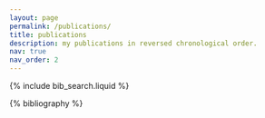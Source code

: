 ```yaml
---
layout: page
permalink: /publications/
title: publications
description: my publications in reversed chronological order.
nav: true
nav_order: 2
---
```


<!-- _pages/publications.md -->

<!-- Bibsearch Feature -->

{% include bib_search.liquid %}

<div class="publications">

{% bibliography %}

</div>

